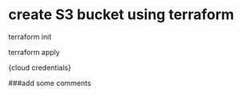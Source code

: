 # create S3 bucket using terraform

terraform init

terraform apply

{cloud credentials}

###add some comments

###
###

###

###

###

###

###

###

###


